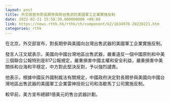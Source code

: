 ```yaml
---
layout: post
title: 外交部宣布對長期參與對台售武的美國軍工企業實施反制
date: 2022-02-21 15:58:39.000000000 +08:00
link: https://news.rthk.hk/rthk/ch/component/k2/1634970-20220221.htm
categories: rthk
---
```


在北京，外交部宣布，對長期參與美國向台灣出售武器的美國軍工企業實施反制。

發言人汪文斌表示，美國向中國台灣地區出售武器，嚴重違反一個中國原則和中美三個聯合公報特別是817公報規定，嚴重損害中國主權和安全利益，嚴重損害中美關係和台海和平穩定，中方對此堅決反對，予以強烈譴責。

他表示，根據中國反外國制裁法有關規定，中國政府決定對長期參與美國向中國台灣地區出售武器的美國軍工企業雷神技術公司和洛歇馬丁公司實施反制。

較早前，美方宣布總額1億美元的售台武器計劃。

